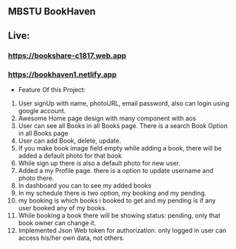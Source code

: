 ## MBSTU BookHaven

## Live:

### https://bookshare-c1817.web.app

### https://bookhaven1.netlify.app

- Feature Of this Project:

1. User signUp with name, photoURL, email password, also can login using google account.
2. Awesome Home page design with many component with aos
3. User can see all Books in all Books page. There is a search Book Option in all Books page
4. User can add Book, delete, update.
5. If you make book image field empty while adding a book, there will be added a default photo for that book
6. While sign up there is also a default photo for new user.
7. Added a my Profile page. there is a option to update username and photo there.
8. In dashboard you can to see my added books
9. In my schedule there is two option, my booking and my pending.
10. my booking is which books i booked to get and my pending is if any user booked any of my books.
11. While booking a book there will be showing status: pending, only that book owner can change it.
12. Implemented Json Web token for authorization. only logged in user can access his/her own data, not others.
